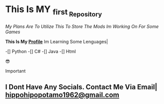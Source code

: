 # This Is MY <sub>first<sub> Repository

_My Plans Are To Utilize This To Store The Mods Im Working On For Some Games_

**This Is My [Profile](https://github.com/1000LardStare)**
Im Learning Some Lenguages|

-[] Python
-[] C#
-[] Java
-[] Html

😎
  >[!IMPORTANT]
  I Dont Have Any Socials. Contact Me Via Email| hippohipopotamo1962@gmail.com
----------------------------------------------------------------------------------------------------------------------------------------------------------------------------------------------
